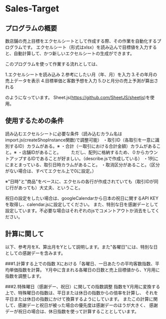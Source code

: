 # Sales-Target

## プログラムの概要
数店舗の売上目標をエクセルシートとして作成する際、その作業を自動化するプログラムです。
エクセルシート（形式はxlsx）を読み込んで目標値を入力すると、自動計算して、かつ新しいエクセルシートの生成ができます。

このプログラムを使って作業する流れとしては、

1.エクセルシートを読み込み
2.参考にしたい月（年、月）を入力
3.その年月の売上データを表示
4.目標単価と客数予想を入力
5.ひと月分の売上予測が算出される

のようになっています。
Sheet.js(https://github.com/SheetJS/sheetjs)を使用。

## 使用するための条件
読み込むエクセルシートに必要な条件（読み込むカラム名はimport.js(createShopInstance関数)で調整可能）
・取引ID（各取引を一意に識別するID）カラムがある。※
・合計（一取引における合計金額）カラムがあること。※
・店舗IDがあること。
　　ただし、配列に格納するため、０からカウントアップするIDであることが好ましい。（describe.jsで作成している）
・1列ににまとまっている、取引日時カラムがあること。
・取消区分があること。（区分がない場合は、すべてエクセル上で0に設定。）

※"日時"と"商品"をベースに、エクセルの各行が作成されていても（取引IDが同じ行があっても）大丈夫、ということ。

祝日の設定をしたい場合は、googleCalendarから日本の祝日に関するAPI KEYを取得し、calendar.jsに設定してください。
また、特別な日を感謝デーとして設定しています。不必要な場合はそれぞれのjsでコメントアウトか消去をしてください。

## 計算に関して
以下、参考月をX、算出月をYとして説明します。また"各曜日"には、特別な日としての感謝デーを含みます。

###1.計算する上での指数
Xにおける「各曜日、一日あたりの平均客数指数、平均単価指数を計算。
Y月中に含まれる各曜日の日数と売上目標値から、Y月用に指数を調整します。

###2.特殊曜日（感謝デー、祝日）に関しての指数調整
指数をY月用に変換する上で、特殊曜日の指数は、平日または休日の指数からの倍率を計算し、
それを平日または休日の指数にかけて換算するようにしています。
またこの計算に関して、感謝デーと祝日が被った場合の優先度は感謝デーのほうが大きく、
感謝デーが祝日の場合は、休日指数を使って計算することとしています。
